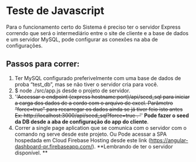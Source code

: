 # Teste de Javascript
Para o funcionamento certo do Sistema é preciso ter o servidor Express correndo que será o intermediário entre o site de cliente e a base de dados e um servidor MySQL, pode configurar as conexões na aba de configurações.
## Passos para correr:
1. Ter MySQL configurado preferivelmente com uma base de dados de proba “test_db”, mas se não tiver o servidor cria para você.
2.  $ node ./src/app.js desde o projeto de servidor. 
3.  '<strike>'Accessar o endpoint {express hostname:port}/api/seed_sql para iniciar a carga dos dados de a cordo com o arquivo de excel. Parâmetro “force=true” para recarregar os dados ainda se já tiver feio isto antes Ex: http://localhost:3000/api/seed_sql?force=true . '</strike>' **Pode fazer o seed da DB desde a aba de configuração do app do cliente**.
4.  Correr a single page aplication que se comunica com o servidor com o comando ng serve desde este projeto. Ou Pode acessar a SPA hospedada em Cloud Firebase Hosting desde este link (https://angular-dashboard-pr.firebaseapp.com/). **Lembrando de ter o servidor disponível. **
